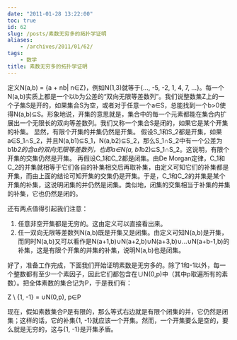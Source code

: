 ```yaml
---
date: "2011-01-28 13:22:00"
toc: true
id: 62
slug: /posts/素数无穷多的拓扑学证明
aliases:
    - /archives/2011/01/62/
tags:
    - 数学
title: 素数无穷多的拓扑学证明
---
```


定义N(a,b) = {a + nb| n∈Z}，例如N(1,3)就等于{..., -5, -2, 1, 4, 7, ...}。每一个N(a,b)实质上都是一个以b为公差的“双向无限等差数列”。我们说整数集Z上的一个子集S是开的，如果集合S为空，或者对于任意一个a∈S，总能找到一个b>0使得N(a,b)⊆S。形象地说，开集的意思就是，集合中的每一个元素都能在集合内扩展出一个无限长的双向等差数列。我们又称一个集合S是闭的，如果它是某个开集的补集。
显然，有限个开集的并集仍然是开集。
假设S_1和S_2都是开集，如果a∈S_1∩S_2，并且N(a,b1)⊆S_1，N(a,b2)⊆S_2，那么S_1∩S_2中有一个公差为b1*b2的含a的双向无限等差数列，也即a∈N(a, b1*b2)⊆S_1∩S_2。这说明，有限个开集的交集仍然是开集。
再假设C_1和C_2都是闭集。由De Morgan定律，C_1和C_2的并集就相等于它们各自的补集相交后再取补集，由定义可知它们的补集都是开集，而由上面的结论可知开集的交集仍是开集。于是，C_1和C_2的并集是某个开集的补集，这说明闭集的并仍然是闭集。类似地，闭集的交集相当于补集的并集的补集，它也仍然是闭的。

还有两点值得引起我们注意：
1. 任意非空开集都是无穷的。这由定义可以直接看出来。
2. 任一双向无限等差数列N(a,b)既是开集又是闭集。由定义可知N(a,b)是开集，而同时N(a,b)又可以看作是N(a+1,b)∪N(a+2,b)∪N(a+3,b)∪...∪N(a+b-1,b)的补集，这是有限个开集的并集的补集，说明N(a,b)也是闭集。


好了，准备工作完成，下面我们开始证明素数是无穷多的。除了1和-1以外，每一个整数都有至少一个素因子，因此它们都包含在∪N(0,p)中（其中p取遍所有的素数）。把全体素数的集合记为P，于是我们有：

Z \ {1, -1} = ∪N(0,p), p∈P

现在，假如素数集合P是有限的，那么等式右边就是有限个闭集的并，它仍然是闭集；这样的话，它的补集{1, -1}就应该一个开集。然而，一个开集要么是空的，要么就是无穷的，这与{1, -1}是开集矛盾。